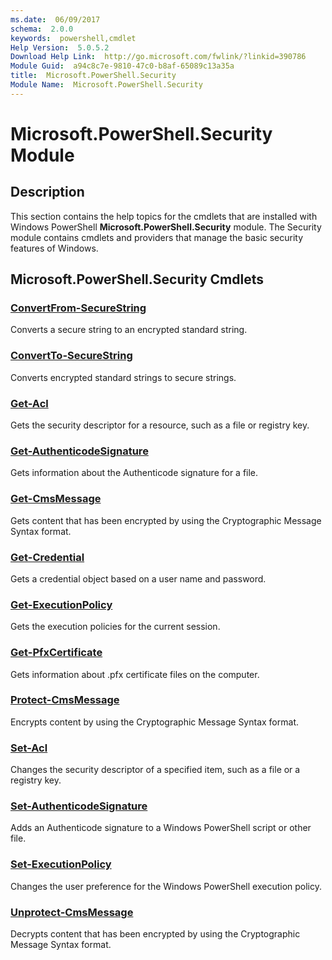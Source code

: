 ```yaml
---
ms.date:  06/09/2017
schema:  2.0.0
keywords:  powershell,cmdlet
Help Version:  5.0.5.2
Download Help Link:  http://go.microsoft.com/fwlink/?linkid=390786
Module Guid:  a94c8c7e-9810-47c0-b8af-65089c13a35a
title:  Microsoft.PowerShell.Security
Module Name:  Microsoft.PowerShell.Security
---
```

# Microsoft.PowerShell.Security Module

## Description
This section contains the help topics for the cmdlets that are installed with Windows PowerShell **Microsoft.PowerShell.Security** module. The Security module contains cmdlets and providers that manage the basic security features of Windows.

## Microsoft.PowerShell.Security Cmdlets

### [ConvertFrom-SecureString](ConvertFrom-SecureString.md)

Converts a secure string to an encrypted standard string.


### [ConvertTo-SecureString](ConvertTo-SecureString.md)

Converts encrypted standard strings to secure strings.


### [Get-Acl](Get-Acl.md)

Gets the security descriptor for a resource, such as a file or registry key.


### [Get-AuthenticodeSignature](Get-AuthenticodeSignature.md)

Gets information about the Authenticode signature for a file.


### [Get-CmsMessage](Get-CmsMessage.md)

Gets content that has been encrypted by using the Cryptographic Message Syntax format.


### [Get-Credential](Get-Credential.md)

Gets a credential object based on a user name and password.


### [Get-ExecutionPolicy](Get-ExecutionPolicy.md)

Gets the execution policies for the current session.


### [Get-PfxCertificate](Get-PfxCertificate.md)

Gets information about .pfx certificate files on the computer.


### [Protect-CmsMessage](Protect-CmsMessage.md)

Encrypts content by using the Cryptographic Message Syntax format.


### [Set-Acl](Set-Acl.md)

Changes the security descriptor of a specified item, such as a file or a registry key.


### [Set-AuthenticodeSignature](Set-AuthenticodeSignature.md)

Adds an Authenticode signature to a Windows PowerShell script or other file.


### [Set-ExecutionPolicy](Set-ExecutionPolicy.md)

Changes the user preference for the Windows PowerShell execution policy.


### [Unprotect-CmsMessage](Unprotect-CmsMessage.md)

Decrypts content that has been encrypted by using the Cryptographic Message Syntax format.